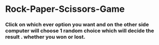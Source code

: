 # Rock-Paper-Scissors-Game 
### Click on which ever option you want and on the other side computer will choose 1 random choice which will decide the result . whether you won or lost.
